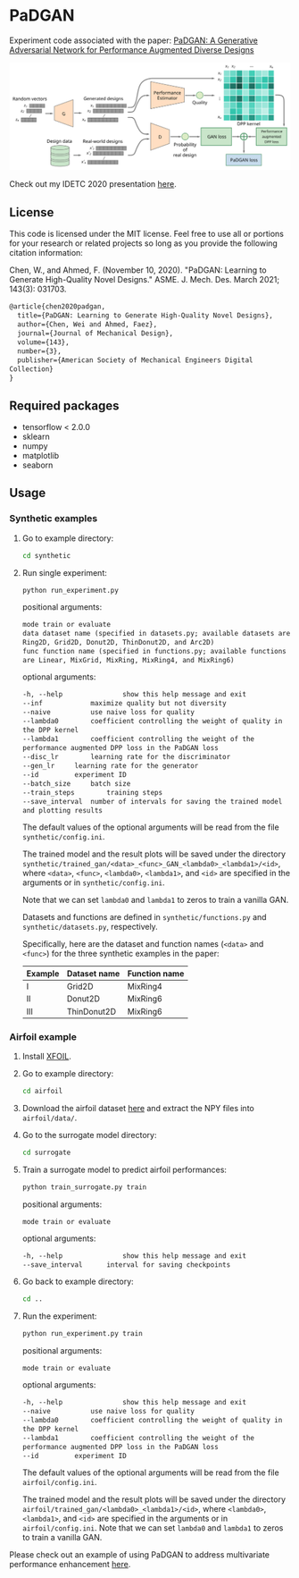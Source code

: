 # PaDGAN

Experiment code associated with the paper: [PaDGAN: A Generative Adversarial Network for Performance Augmented Diverse Designs](https://arxiv.org/pdf/2002.11304.pdf)

![Alt text](/architecture.svg)

Check out my IDETC 2020 presentation [here](https://youtu.be/JQZcaas0WfA).

## License
This code is licensed under the MIT license. Feel free to use all or portions for your research or related projects so long as you provide the following citation information:

Chen, W., and Ahmed, F. (November 10, 2020). "PaDGAN: Learning to Generate High-Quality Novel Designs." ASME. J. Mech. Des. March 2021; 143(3): 031703.

	@article{chen2020padgan,
	  title={PaDGAN: Learning to Generate High-Quality Novel Designs},
	  author={Chen, Wei and Ahmed, Faez},
	  journal={Journal of Mechanical Design},
	  volume={143},
	  number={3},
	  publisher={American Society of Mechanical Engineers Digital Collection}
	}

## Required packages

- tensorflow < 2.0.0
- sklearn
- numpy
- matplotlib
- seaborn

## Usage

### Synthetic examples

1. Go to example directory:

   ```bash
   cd synthetic
   ```

2. Run single experiment:

   ```bash
   python run_experiment.py
   ```

   positional arguments:
    
   ```
   mode	train or evaluate
   data	dataset name (specified in datasets.py; available datasets are Ring2D, Grid2D, Donut2D, ThinDonut2D, and Arc2D)
   func	function name (specified in functions.py; available functions are Linear, MixGrid, MixRing, MixRing4, and MixRing6)
   ```

   optional arguments:

   ```
   -h, --help            	show this help message and exit
   --inf			maximize quality but not diversity
   --naive			use naive loss for quality
   --lambda0		coefficient controlling the weight of quality in the DPP kernel
   --lambda1		coefficient controlling the weight of the performance augmented DPP loss in the PaDGAN loss
   --disc_lr		learning rate for the discriminator
   --gen_lr		learning rate for the generator
   --id			experiment ID
   --batch_size		batch size
   --train_steps		training steps
   --save_interval 	number of intervals for saving the trained model and plotting results
   ```

   The default values of the optional arguments will be read from the file `synthetic/config.ini`.

   The trained model and the result plots will be saved under the directory `synthetic/trained_gan/<data>_<func>_GAN_<lambda0>_<lambda1>/<id>`, where `<data>`, `<func>`, `<lambda0>`, `<lambda1>`, and `<id>` are specified in the arguments or in `synthetic/config.ini`.
   
   Note that we can set `lambda0` and `lambda1` to zeros to train a vanilla GAN.
   
   Datasets and functions are defined in `synthetic/functions.py` and `synthetic/datasets.py`, respectively.
   
   Specifically, here are the dataset and function names (`<data>` and `<func>`) for the three synthetic examples in the paper:
   
   | Example | Dataset name | Function name |
   |---------|--------------|---------------|
   | I       | Grid2D       | MixRing4      |
   | II      | Donut2D      | MixRing6      |
   | III     | ThinDonut2D  | MixRing6      |

### Airfoil example

1. Install [XFOIL](https://web.mit.edu/drela/Public/web/xfoil/).

2. Go to example directory:

   ```bash
   cd airfoil
   ```

3. Download the airfoil dataset [here](https://drive.google.com/file/d/1Lk8yKy4UEDguz7p32lqx-sO4iHlXaCAC/view?usp=sharing) and extract the NPY files into `airfoil/data/`.


4. Go to the surrogate model directory:

   ```bash
   cd surrogate
   ```

5. Train a surrogate model to predict airfoil performances:

   ```bash
   python train_surrogate.py train
   ```

   positional arguments:
    
   ```
   mode	train or evaluate
   ```

   optional arguments:

   ```
   -h, --help            	show this help message and exit
   --save_interval		interval for saving checkpoints
   ```

6. Go back to example directory:

   ```bash
   cd ..
   ```

7. Run the experiment:

   ```bash
   python run_experiment.py train
   ```

   positional arguments:
    
   ```
   mode	train or evaluate
   ```

   optional arguments:

   ```
   -h, --help            	show this help message and exit
   --naive			use naive loss for quality
   --lambda0		coefficient controlling the weight of quality in the DPP kernel
   --lambda1		coefficient controlling the weight of the performance augmented DPP loss in the PaDGAN loss
   --id			experiment ID
   ```
 
   The default values of the optional arguments will be read from the file `airfoil/config.ini`.
 
   The trained model and the result plots will be saved under the directory `airfoil/trained_gan/<lambda0>_<lambda1>/<id>`, where `<lambda0>`, `<lambda1>`, and `<id>` are specified in the arguments or in `airfoil/config.ini`. Note that we can set `lambda0` and `lambda1` to zeros to train a vanilla GAN.

Please check out an example of using PaDGAN to address multivariate performance enhancement [here](https://github.com/wchen459/MO-PaDGAN).

